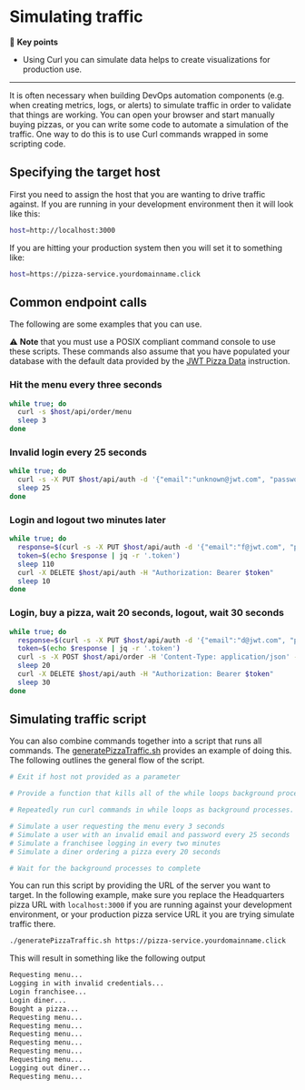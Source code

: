 # Simulating traffic

🔑 **Key points**

- Using Curl you can simulate data helps to create visualizations for production use.

---

It is often necessary when building DevOps automation components (e.g. when creating metrics, logs, or alerts) to simulate traffic in order to validate that things are working. You can open your browser and start manually buying pizzas, or you can write some code to automate a simulation of the traffic. One way to do this is to use Curl commands wrapped in some scripting code.

## Specifying the target host

First you need to assign the host that you are wanting to drive traffic against. If you are running in your development environment then it will look like this:

```sh
host=http://localhost:3000
```

If you are hitting your production system then you will set it to something like:

```sh
host=https://pizza-service.yourdomainname.click
```

## Common endpoint calls

The following are some examples that you can use.

⚠️ **Note** that you must use a POSIX compliant command console to use these scripts. These commands also assume that you have populated your database with the default data provided by the [JWT Pizza Data](../jwtPizzaData/jwtPizzaData.md) instruction.

### Hit the menu every three seconds

```sh
while true; do
  curl -s $host/api/order/menu
  sleep 3
done
```

### Invalid login every 25 seconds

```sh
while true; do
  curl -s -X PUT $host/api/auth -d '{"email":"unknown@jwt.com", "password":"bad"}' -H 'Content-Type: application/json'
  sleep 25
done
```

### Login and logout two minutes later

```sh
while true; do
  response=$(curl -s -X PUT $host/api/auth -d '{"email":"f@jwt.com", "password":"franchisee"}' -H 'Content-Type: application/json')
  token=$(echo $response | jq -r '.token')
  sleep 110
  curl -X DELETE $host/api/auth -H "Authorization: Bearer $token"
  sleep 10
done
```

### Login, buy a pizza, wait 20 seconds, logout, wait 30 seconds

```sh
while true; do
  response=$(curl -s -X PUT $host/api/auth -d '{"email":"d@jwt.com", "password":"diner"}' -H 'Content-Type: application/json')
  token=$(echo $response | jq -r '.token')
  curl -s -X POST $host/api/order -H 'Content-Type: application/json' -d '{"franchiseId": 1, "storeId":1, "items":[{ "menuId": 1, "description": "Veggie", "price": 0.05 }]}'  -H "Authorization: Bearer $token"
  sleep 20
  curl -X DELETE $host/api/auth -H "Authorization: Bearer $token"
  sleep 30
done
```

## Simulating traffic script

You can also combine commands together into a script that runs all commands. The [generatePizzaTraffic.sh](simulatingTrafficExample/generatePizzaTraffic.sh) provides an example of doing this. The following outlines the general flow of the script.

```sh
# Exit if host not provided as a parameter

# Provide a function that kills all of the while loops background processes on CTRL-C

# Repeatedly run curl commands in while loops as background processes.

# Simulate a user requesting the menu every 3 seconds
# Simulate a user with an invalid email and password every 25 seconds
# Simulate a franchisee logging in every two minutes
# Simulate a diner ordering a pizza every 20 seconds

# Wait for the background processes to complete
```

You can run this script by providing the URL of the server you want to target. In the following example, make sure you replace the Headquarters pizza URL with `localhost:3000` if you are running against your development environment, or your production pizza service URL it you are trying simulate traffic there.

```sh
./generatePizzaTraffic.sh https://pizza-service.yourdomainname.click
```

This will result in something like the following output

```sh
Requesting menu...
Logging in with invalid credentials...
Login franchisee...
Login diner...
Bought a pizza...
Requesting menu...
Requesting menu...
Requesting menu...
Requesting menu...
Requesting menu...
Requesting menu...
Logging out diner...
Requesting menu...
```
